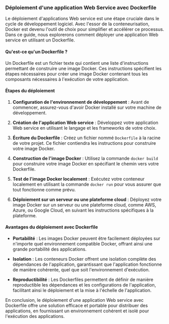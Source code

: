 ### Déploiement d'une application Web Service avec Dockerfile

Le déploiement d'applications Web service est une étape cruciale dans le cycle de développement logiciel. Avec l'essor de la conteneurisation, Docker est devenu l'outil de choix pour simplifier et accélérer ce processus. Dans ce guide, nous explorerons comment déployer une application Web service en utilisant un Dockerfile.

#### Qu'est-ce qu'un Dockerfile ?

Un Dockerfile est un fichier texte qui contient une liste d'instructions permettant de construire une image Docker. Ces instructions spécifient les étapes nécessaires pour créer une image Docker contenant tous les composants nécessaires à l'exécution de votre application.

#### Étapes du déploiement

1. **Configuration de l'environnement de développement** : Avant de commencer, assurez-vous d'avoir Docker installé sur votre machine de développement.

2. **Création de l'application Web service** : Développez votre application Web service en utilisant le langage et les frameworks de votre choix.

3. **Écriture du Dockerfile** : Créez un fichier nommé `Dockerfile` à la racine de votre projet. Ce fichier contiendra les instructions pour construire votre image Docker.

4. **Construction de l'image Docker** : Utilisez la commande `docker build` pour construire votre image Docker en spécifiant le chemin vers votre Dockerfile.

5. **Test de l'image Docker localement** : Exécutez votre conteneur localement en utilisant la commande `docker run` pour vous assurer que tout fonctionne comme prévu.

6. **Déploiement sur un serveur ou une plateforme cloud** : Déployez votre image Docker sur un serveur ou une plateforme cloud, comme AWS, Azure, ou Google Cloud, en suivant les instructions spécifiques à la plateforme.

#### Avantages du déploiement avec Dockerfile

- **Portabilité** : Les images Docker peuvent être facilement déployées sur n'importe quel environnement compatible Docker, offrant ainsi une grande portabilité des applications.

- **Isolation** : Les conteneurs Docker offrent une isolation complète des dépendances de l'application, garantissant que l'application fonctionne de manière cohérente, quel que soit l'environnement d'exécution.

- **Reproductibilité** : Les Dockerfiles permettent de définir de manière reproductible les dépendances et les configurations de l'application, facilitant ainsi le déploiement et la mise à l'échelle de l'application.

En conclusion, le déploiement d'une application Web service avec Dockerfile offre une solution efficace et portable pour distribuer des applications, en fournissant un environnement cohérent et isolé pour l'exécution des applications.
